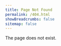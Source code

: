 ```yaml
---
title: Page Not Found
permalink: /404.html
showBreadcrumbs: false
sitemap: false
---
```


The page does not exist.